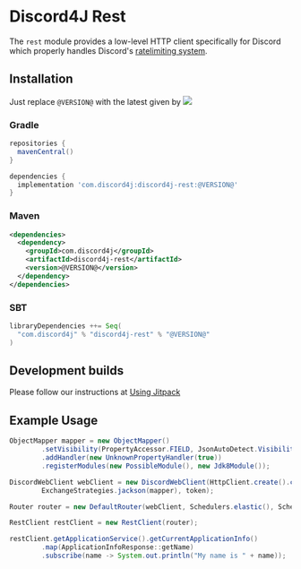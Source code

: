 # Discord4J Rest
The `rest` module provides a low-level HTTP client specifically for Discord which properly handles Discord's [ratelimiting system](https://discordapp.com/developers/docs/topics/rate-limits).

## Installation
Just replace `@VERSION@` with the latest given by ![](https://img.shields.io/maven-central/v/com.discord4j/discord4j-rest.svg?style=flat-square)
### Gradle
```groovy
repositories {
  mavenCentral()
}

dependencies {
  implementation 'com.discord4j:discord4j-rest:@VERSION@'
}
```
### Maven
```xml
<dependencies>
  <dependency>
    <groupId>com.discord4j</groupId>
    <artifactId>discord4j-rest</artifactId>
    <version>@VERSION@</version>
  </dependency>
</dependencies>
```

### SBT
```scala
libraryDependencies ++= Seq(
  "com.discord4j" % "discord4j-rest" % "@VERSION@"
)
```

## Development builds
Please follow our instructions at [Using Jitpack](https://github.com/Discord4J/Discord4J/wiki/Using-Jitpack)

## Example Usage
```java
ObjectMapper mapper = new ObjectMapper()
        .setVisibility(PropertyAccessor.FIELD, JsonAutoDetect.Visibility.ANY)
        .addHandler(new UnknownPropertyHandler(true))
        .registerModules(new PossibleModule(), new Jdk8Module());

DiscordWebClient webClient = new DiscordWebClient(HttpClient.create().compress(true),
        ExchangeStrategies.jackson(mapper), token);

Router router = new DefaultRouter(webClient, Schedulers.elastic(), Schedulers.elastic());

RestClient restClient = new RestClient(router);

restClient.getApplicationService().getCurrentApplicationInfo()
        .map(ApplicationInfoResponse::getName)
        .subscribe(name -> System.out.println("My name is " + name));
```
